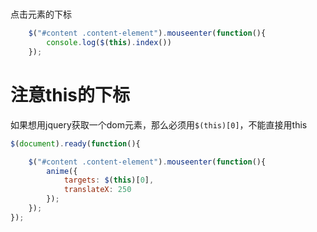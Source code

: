 # 

点击元素的下标

```js
    $("#content .content-element").mouseenter(function(){
        console.log($(this).index())
    });
```





# 注意this的下标



如果想用jquery获取一个dom元素，那么必须用`$(this)[0]`，不能直接用this

```js
$(document).ready(function(){

    $("#content .content-element").mouseenter(function(){
        anime({
            targets: $(this)[0],
            translateX: 250
        });
    });
});
```

